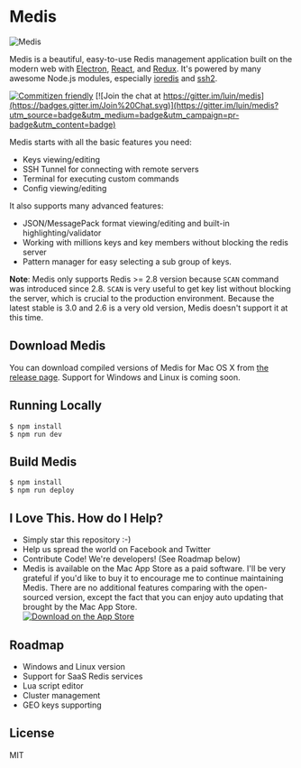 # Medis

![Medis](http://getmedis.com/screen.png)

Medis is a beautiful, easy-to-use Redis management application built on the modern web with [Electron](https://github.com/atom/electron), [React](https://facebook.github.io/react/), and [Redux](https://github.com/rackt/redux). It's powered by many awesome Node.js modules, especially [ioredis](https://github.com/luin/ioredis) and [ssh2](https://github.com/mscdex/ssh2).

[![Commitizen friendly](https://img.shields.io/badge/commitizen-friendly-brightgreen.svg)](http://commitizen.github.io/cz-cli/)
[![Join the chat at https://gitter.im/luin/medis](https://badges.gitter.im/Join%20Chat.svg)](https://gitter.im/luin/medis?utm_source=badge&utm_medium=badge&utm_campaign=pr-badge&utm_content=badge)

Medis starts with all the basic features you need:

* Keys viewing/editing
* SSH Tunnel for connecting with remote servers
* Terminal for executing custom commands
* Config viewing/editing

It also supports many advanced features:

* JSON/MessagePack format viewing/editing and built-in highlighting/validator
* Working with millions keys and key members without blocking the redis server
* Pattern manager for easy selecting a sub group of keys.

**Note**: Medis only supports Redis >= 2.8 version because `SCAN` command was introduced since 2.8. `SCAN` is very useful to get key list without blocking the server, which is crucial to the production environment. Because the latest stable is 3.0 and 2.6 is a very old version, Medis doesn't support it at this time.

## Download Medis

You can download compiled versions of Medis for Mac OS X from [the release page](https://github.com/luin/medis/releases). Support for Windows and Linux is coming soon.

## Running Locally

```shell
$ npm install
$ npm run dev
```

## Build Medis

```shell
$ npm install
$ npm run deploy
```

## I Love This. How do I Help?

* Simply star this repository :-)
* Help us spread the world on Facebook and Twitter
* Contribute Code! We're developers! (See Roadmap below)
* Medis is available on the Mac App Store as a paid software. I'll be very grateful if you'd like to buy it to encourage me to continue maintaining Medis. There are no additional features comparing with the open-sourced version, except the fact that you can enjoy auto updating that brought by the Mac App Store. <br> [![Download on the App Store](http://getmedis.com/download.svg)](https://itunes.apple.com/app/medis-gui-for-redis/id1063631769)

## Roadmap

* Windows and Linux version
* Support for SaaS Redis services
* Lua script editor
* Cluster management
* GEO keys supporting

## License

MIT
